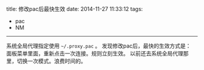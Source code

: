 title: 修改pac后最快生效
date: 2014-11-27 11:33:12
tags:
- pac
- NM
---
系统全局代理指定使用 ```~/.proxy.pac``` 。 发现修改pac后，最快的生效方式是：
面板菜单里面，重新点击一次连接。规则立刻生效。
以前还去系统全局代理那里，切换一次模式。浪费时间的。

